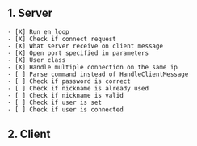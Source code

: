 ## 1. Server

 	- [X] Run en loop
   	- [X] Check if connect request
   	- [X] What server receive on client message
   	- [X] Open port specified in parameters
	- [X] User class
	- [X] Handle multiple connection on the same ip
	- [ ] Parse command instead of HandleClientMessage
	- [ ] Check if password is correct
	- [ ] Check if nickname is already used
	- [ ] Check if nickname is valid
	- [ ] Check if user is set
	- [ ] Check if user is connected

## 2. Client

